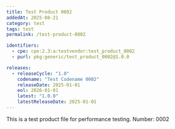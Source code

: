 ```yaml
---
title: Test Product 0002
addedAt: 2025-08-21
category: test
tags: test
permalink: /test-product-0002

identifiers:
  - cpe: cpe:2.3:a:testvendor:test_product_0002
  - purl: pkg:generic/test_product_0002@1.0.0

releases:
  - releaseCycle: "1.0"
    codename: "Test Codename 0002"
    releaseDate: 2025-01-01
    eol: 2026-01-01
    latest: "1.0.0"
    latestReleaseDate: 2025-01-01
---
```


This is a test product file for performance testing. Number: 0002
